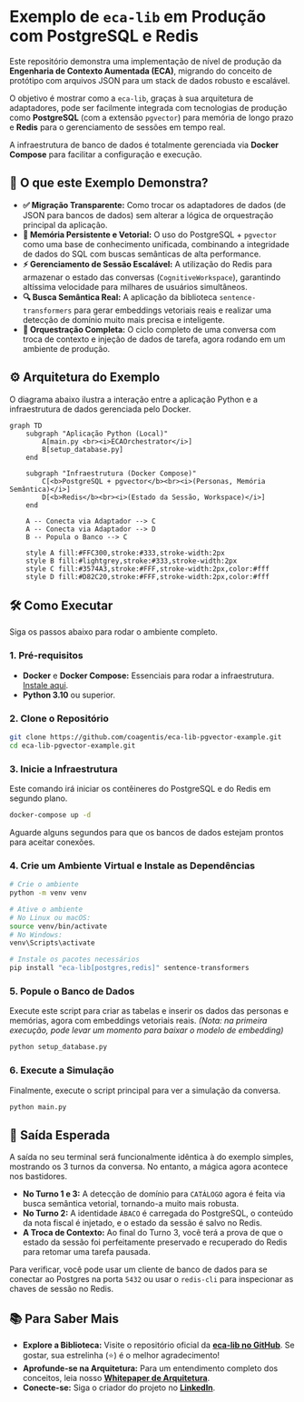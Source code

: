 # Exemplo de `eca-lib` em Produção com PostgreSQL e Redis

Este repositório demonstra uma implementação de nível de produção da **Engenharia de Contexto Aumentada (ECA)**, migrando do conceito de protótipo com arquivos JSON para um stack de dados robusto e escalável.

O objetivo é mostrar como a `eca-lib`, graças à sua arquitetura de adaptadores, pode ser facilmente integrada com tecnologias de produção como **PostgreSQL** (com a extensão `pgvector`) para memória de longo prazo e **Redis** para o gerenciamento de sessões em tempo real.

A infraestrutura de banco de dados é totalmente gerenciada via **Docker Compose** para facilitar a configuração e execução.

## 🚀 O que este Exemplo Demonstra?

  * **✅ Migração Transparente:** Como trocar os adaptadores de dados (de JSON para bancos de dados) sem alterar a lógica de orquestração principal da aplicação.
  * **🧠 Memória Persistente e Vetorial:** O uso do PostgreSQL + `pgvector` como uma base de conhecimento unificada, combinando a integridade de dados do SQL com buscas semânticas de alta performance.
  * **⚡ Gerenciamento de Sessão Escalável:** A utilização do Redis para armazenar o estado das conversas (`CognitiveWorkspace`), garantindo altíssima velocidade para milhares de usuários simultâneos.
  * **🔍 Busca Semântica Real:** A aplicação da biblioteca `sentence-transformers` para gerar embeddings vetoriais reais e realizar uma detecção de domínio muito mais precisa e inteligente.
  * **🔄 Orquestração Completa:** O ciclo completo de uma conversa com troca de contexto e injeção de dados de tarefa, agora rodando em um ambiente de produção.

## ⚙️ Arquitetura do Exemplo

O diagrama abaixo ilustra a interação entre a aplicação Python e a infraestrutura de dados gerenciada pelo Docker.

```mermaid
graph TD
    subgraph "Aplicação Python (Local)"
        A[main.py <br><i>ECAOrchestrator</i>]
        B[setup_database.py]
    end

    subgraph "Infraestrutura (Docker Compose)"
        C[<b>PostgreSQL + pgvector</b><br><i>(Personas, Memória Semântica)</i>]
        D[<b>Redis</b><br><i>(Estado da Sessão, Workspace)</i>]
    end

    A -- Conecta via Adaptador --> C
    A -- Conecta via Adaptador --> D
    B -- Popula o Banco --> C

    style A fill:#FFC300,stroke:#333,stroke-width:2px
    style B fill:#lightgrey,stroke:#333,stroke-width:2px
    style C fill:#3574A3,stroke:#FFF,stroke-width:2px,color:#fff
    style D fill:#D82C20,stroke:#FFF,stroke-width:2px,color:#fff
```

## 🛠️ Como Executar

Siga os passos abaixo para rodar o ambiente completo.

### 1\. Pré-requisitos

  * **Docker** e **Docker Compose:** Essenciais para rodar a infraestrutura. [Instale aqui](https://docs.docker.com/get-docker/).
  * **Python 3.10** ou superior.

### 2\. Clone o Repositório

```bash
git clone https://github.com/coagentis/eca-lib-pgvector-example.git
cd eca-lib-pgvector-example.git
```

### 3\. Inicie a Infraestrutura

Este comando irá iniciar os contêineres do PostgreSQL e do Redis em segundo plano.

```bash
docker-compose up -d
```

Aguarde alguns segundos para que os bancos de dados estejam prontos para aceitar conexões.

### 4\. Crie um Ambiente Virtual e Instale as Dependências

```bash
# Crie o ambiente
python -m venv venv

# Ative o ambiente
# No Linux ou macOS:
source venv/bin/activate
# No Windows:
venv\Scripts\activate

# Instale os pacotes necessários
pip install "eca-lib[postgres,redis]" sentence-transformers
```

### 5\. Popule o Banco de Dados

Execute este script para criar as tabelas e inserir os dados das personas e memórias, agora com embeddings vetoriais reais.
*(Nota: na primeira execução, pode levar um momento para baixar o modelo de embedding)*

```bash
python setup_database.py
```

### 6\. Execute a Simulação

Finalmente, execute o script principal para ver a simulação da conversa.

```bash
python main.py
```

## 📄 Saída Esperada

A saída no seu terminal será funcionalmente idêntica à do exemplo simples, mostrando os 3 turnos da conversa. No entanto, a mágica agora acontece nos bastidores.

  * **No Turno 1 e 3:** A detecção de domínio para `CATÁLOGO` agora é feita via busca semântica vetorial, tornando-a muito mais robusta.
  * **No Turno 2:** A identidade `ÁBACO` é carregada do PostgreSQL, o conteúdo da nota fiscal é injetado, e o estado da sessão é salvo no Redis.
  * **A Troca de Contexto:** Ao final do Turno 3, você terá a prova de que o estado da sessão foi perfeitamente preservado e recuperado do Redis para retomar uma tarefa pausada.

Para verificar, você pode usar um cliente de banco de dados para se conectar ao Postgres na porta `5432` ou usar o `redis-cli` para inspecionar as chaves de sessão no Redis.

## 📚 Para Saber Mais

  * **Explore a Biblioteca:** Visite o repositório oficial da **[eca-lib no GitHub](https://www.google.com/search?q=LINK_PARA_SEU_REPOSITORIO_DA_LIB)**. Se gostar, sua estrelinha (⭐) é o melhor agradecimento\!
  * **Aprofunde-se na Arquitetura:** Para um entendimento completo dos conceitos, leia nosso **[Whitepaper de Arquitetura](https://www.google.com/search?q=LINK_PARA_SEU_WHITEPAPER)**.
  * **Conecte-se:** Siga o criador do projeto no **[LinkedIn](https://www.google.com/search?q=SEU_LINK_DO_LINKEDIN)**.